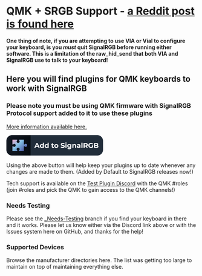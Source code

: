 # QMK + SRGB Support - [a Reddit post is found here](https://www.reddit.com/r/SignalRGB/comments/1gg4s1z/qmk_support_madness_partnerships_were_willing_to/) #

**One thing of note, if you are attempting to use VIA or Vial to configure your keyboard, is you _must_ quit SignalRGB before running either software. This is a limitation of the raw_hid_send that both VIA and SignalRGB use to talk to your keyboard!**

## Here you will find plugins for QMK keyboards to work with SignalRGB ##

### Please note you must be using QMK firmware with SignalRGB Protocol support added to it to use these plugins ###
[More information available here.](https://docs.signalrgb.com/qmk)

[![Click here to add this repo to SignalRGB](https://raw.githubusercontent.com/SRGBmods/QMK-Images/main/images/add-to-signalrgb.png)](https://srgbmods.net/s?p=addon/install?url=https://github.com/SRGBmods/qmk-plugins)

Using the above button will help keep your plugins up to date whenever any changes are made to them. (Added by Default to SignalRGB releases now!)

Tech support is available on the [Test Plugin Discord](https://discord.com/invite/J5dwtcNhqC) with the QMK #roles (join #roles and pick the QMK to gain access to the QMK channels!)

### Needs Testing ###
Please see the [\_Needs-Testing](https://github.com/SRGBmods/qmk-plugins/tree/needs-testing) branch if you find your keyboard in there and it works. Please let us know either via the Discord link above or with the Issues system here on GitHub, and thanks for the help!

### Supported Devices ###
Browse the manufacturer directories here. The list was getting too large to maintain on top of maintaining everything else.

